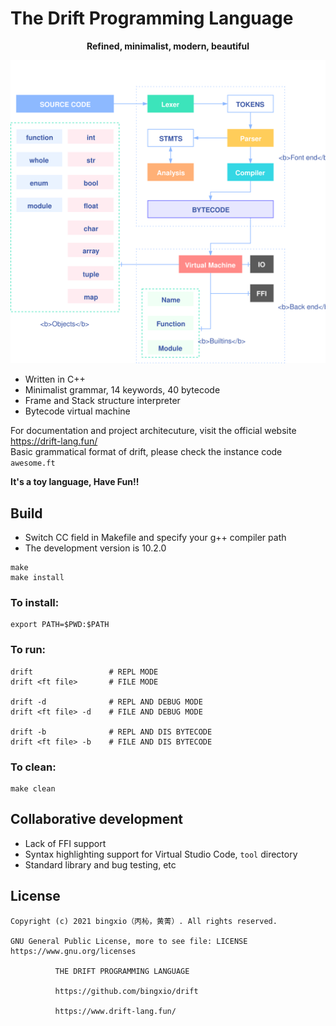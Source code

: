 # The Drift Programming Language

<p align="center" style="font-weight: bold;">Refined, minimalist, modern, beautiful</p>

<p align="center"><img src="./misc/DRIFT.svg"/></p>

- Written in C++
- Minimalist grammar, 14 keywords, 40 bytecode
- Frame and Stack structure interpreter
- Bytecode virtual machine

For documentation and project architecuture,
visit the official website https://drift-lang.fun/  
Basic grammatical format of drift, please check the instance code `awesome.ft`

**It's a toy language, Have Fun!!**

## Build

- Switch CC field in Makefile and specify your g++ compiler path
- The development version is 10.2.0

```
make
make install
```

### To install:

    export PATH=$PWD:$PATH

### To run:
 
    drift                 # REPL MODE
    drift <ft file>	      # FILE MODE

    drift -d              # REPL AND DEBUG MODE
    drift <ft file> -d    # FILE AND DEBUG MODE

    drift -b              # REPL AND DIS BYTECODE
    drift <ft file> -b    # FILE AND DIS BYTECODE

### To clean:

    make clean

## Collaborative development

- Lack of FFI support
- Syntax highlighting support for Virtual Studio Code, `tool` directory
- Standard library and bug testing, etc

## License
```
Copyright (c) 2021 bingxio（丙杺，黄菁）. All rights reserved.

GNU General Public License, more to see file: LICENSE
https://www.gnu.org/licenses

          THE DRIFT PROGRAMMING LANGUAGE

          https://github.com/bingxio/drift

          https://www.drift-lang.fun/
```